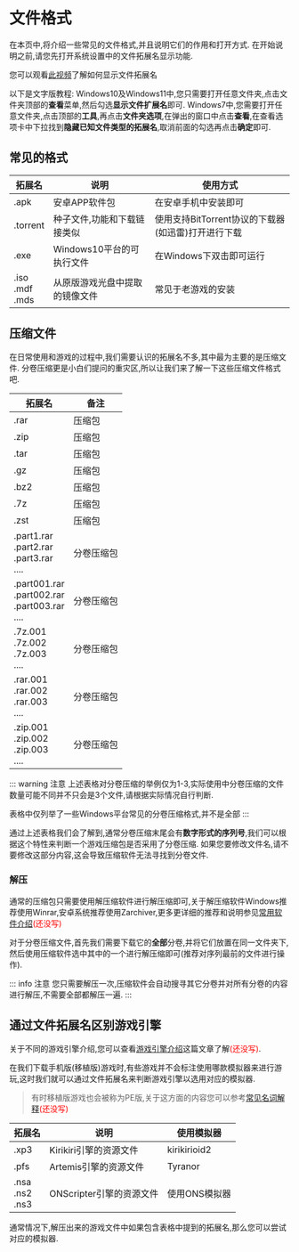 # 文件格式

在本页中,将介绍一些常见的文件格式,并且说明它们的作用和打开方式.
在开始说明之前,请您先打开系统设置中的文件拓展名显示功能.

您可以观看[此视频](https://www.bilibili.com/video/av113496138253284/)了解如何显示文件拓展名

以下是文字版教程:
    Windows10及Windows11中,您只需要打开任意文件夹,点击文件夹顶部的**查看**菜单,然后勾选**显示文件扩展名**即可.
    Windows7中,您需要打开任意文件夹,点击顶部的**工具**,再点击**文件夹选项**,在弹出的窗口中点击**查看**,在查看选项卡中下拉找到**隐藏已知文件类型的拓展名**,取消前面的勾选再点击**确定**即可.

## 常见的格式
|拓展名| 说明 |使用方式|
|--|--|--|
|.apk |安卓APP软件包|在安卓手机中安装即可|
|.torrent|种子文件,功能和下载链接类似|使用支持BitTorrent协议的下载器(如迅雷)打开进行下载|
|.exe|Windows10平台的可执行文件|在Windows下双击即可运行|
|.iso<br>.mdf<br>.mds |从原版游戏光盘中提取的镜像文件|常见于老游戏的安装|


## 压缩文件

在日常使用和游戏的过程中,我们需要认识的拓展名不多,其中最为主要的是压缩文件.
分卷压缩更是小白们提问的重灾区,所以让我们来了解一下这些压缩文件格式吧.

|拓展名| 备注 |
|--|--|
|.rar | 压缩包|
|.zip | 压缩包|
|.tar | 压缩包|
|.gz | 压缩包|
|.bz2 | 压缩包|
|.7z | 压缩包|
|.zst|压缩包|
|.part1.rar<br>.part2.rar<br>.part3.rar<br>.... | 分卷压缩包|
|.part001.rar<br>.part002.rar<br>.part003.rar<br>.... | 分卷压缩包|
|.7z.001<br>.7z.002<br>.7z.003<br>.... | 分卷压缩包|
|.rar.001<br>.rar.002<br>.rar.003<br>.... | 分卷压缩包|
|.zip.001<br>.zip.002<br>.zip.003<br>.... | 分卷压缩包|

::: warning 注意
上述表格对分卷压缩的举例仅为1-3,实际使用中分卷压缩的文件数量可能不同并不只会是3个文件,请根据实际情况自行判断.

表格中仅列举了一些Windows平台常见的分卷压缩格式,并不是全部
:::

通过上述表格我们会了解到,通常分卷压缩末尾会有**数字形式的序列号**,我们可以根据这个特性来判断一个游戏压缩包是否采用了分卷压缩.
如果您要修改文件名,请不要修改这部分内容,这会导致压缩软件无法寻找到分卷文件.
### 解压

通常的压缩包只需要使用解压缩软件进行解压缩即可,关于解压缩软件Windows推荐使用Winrar,安卓系统推荐使用Zarchiver,更多更详细的推荐和说明参见[常用软件介绍](/basic/format)<font color="red">(还没写)</font>

对于分卷压缩文件,首先我们需要下载它的**全部**分卷,并将它们放置在同一文件夹下,然后使用压缩软件选中其中的一个进行解压缩即可(推荐对序列最前的文件进行操作).

::: info 注意
您只需要解压一次,压缩软件会自动搜寻其它分卷并对所有分卷的内容进行解压,不需要全部都解压一遍.
:::

## 通过文件拓展名区别游戏引擎

关于不同的游戏引擎介绍,您可以查看[游戏引擎介绍](/basic/format)这篇文章了解<font color="red">(还没写)</font>.

在我们下载手机版(移植版)游戏时,有些游戏并不会标注使用哪款模拟器来进行游玩,这时我们就可以通过文件拓展名来判断游戏引擎以选用对应的模拟器.
> 有时移植版游戏也会被称为PE版,关于这方面的内容您可以参考[常见名词解释](/basic/format)<font color="red">(还没写)</font>

|拓展名| 说明 | 使用模拟器  |
|--|--|--|
|.xp3 | Kirikiri引擎的资源文件| kirikirioid2|
|.pfs | Artemis引擎的资源文件 | Tyranor|
|.nsa<br>.ns2<br>.ns3 | ONScripter引擎的资源文件 | 使用ONS模拟器|

通常情况下,解压出来的游戏文件中如果包含表格中提到的拓展名,那么您可以尝试对应的模拟器.